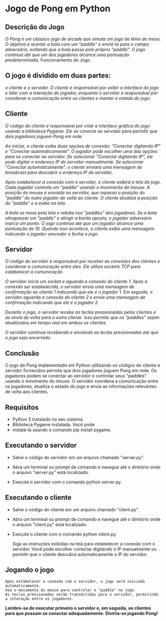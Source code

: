 # Jogo de Pong em Python
## Descrição do Jogo

_O Pong é um clássico jogo de arcade que simula um jogo de tênis de mesa. O objetivo é acertar a bola com um "paddle" e enviá-la para o campo adversário, evitando que a bola passe pelo próprio "paddle". O jogo continua até que um dos jogadores alcance uma pontuação predeterminada._
Funcionamento do Jogo

## O jogo é dividido em duas partes:
_o cliente e o servidor. O cliente é responsável por exibir a interface do jogo e lidar com a interação do jogador, enquanto o servidor é responsável por coordenar a comunicação entre os clientes e manter o estado do jogo._
## Cliente

_O código do cliente é responsável por criar a interface gráfica do jogo usando a biblioteca Pygame. Ele se conecta ao servidor para permitir que dois jogadores joguem Pong em rede._

_Ao iniciar, o cliente exibe duas opções de conexão: "Conectar digitando IP" e "Conectar automaticamente". O jogador pode escolher uma das opções para se conectar ao servidor. Se selecionar "Conectar digitando IP", ele pode digitar o endereço IP do servidor manualmente. Se selecionar "Conectar automaticamente", o cliente enviará uma mensagem de broadcast para descobrir o endereço IP do servidor._

_Após estabelecer a conexão com o servidor, o cliente exibirá a tela do jogo. Cada jogador controla um "paddle" usando o movimento do mouse. A posição do mouse é enviada ao servidor, que repassa a posição do "paddle" do outro jogador de volta ao cliente. O cliente atualiza a posição do "paddle" e a exibe na tela._

_A bola se move pela tela e rebata nos "paddles" dos jogadores. Se a bola ultrapassar um "paddle" e atingir a borda oposta, o jogador adversário marca um ponto. O jogo continua até que um jogador alcance uma pontuação de 10. Quando isso acontece, o cliente exibe uma mensagem indicando o jogador vencedor e fecha o jogo._
## Servidor

_O código do servidor é responsável por receber as conexões dos clientes e coordenar a comunicação entre eles. Ele utiliza sockets TCP para estabelecer a comunicação._

_O servidor inicia um socket e aguarda a conexão do cliente 1. Após a conexão ser estabelecida, o servidor envia uma mensagem de confirmação ao cliente 1 indicando que ele é o jogador 1. Em seguida, o servidor aguarda a conexão do cliente 2 e envia uma mensagem de confirmação indicando que ele é o jogador 2._

_Durante o jogo, o servidor recebe as teclas pressionadas pelos clientes e as envia de volta para o outro cliente. Isso permite que os "paddles" sejam atualizados em tempo real em ambos os clientes._

_O servidor continua recebendo e enviando as teclas pressionadas até que o jogo seja encerrado._
## Conclusão

O jogo de Pong implementado em Python utilizando os códigos do cliente e servidor fornecidos permite que dois jogadores joguem Pong em rede. Os jogadores podem se conectar ao servidor e controlar seus "paddles" usando o movimento do mouse. O servidor coordena a comunicação entre os jogadores, atualiza o estado do jogo e envia as informações relevantes de volta aos clientes.

## Requisitos

* Python 3 instalado no seu sistema.
* Biblioteca Pygame instalada. Você pode
* instalá-la usando o comando pip install pygame.

## Executando o servidor

* Salve o código do servidor em um arquivo chamado "server.py".

* Abra um terminal ou prompt de comando e navegue até o diretório onde o arquivo "server.py" está localizado.

* Execute o servidor com o comando python server.py.

## Executando o cliente

* Salve o código do cliente em um arquivo chamado "client.py".

* Abra um terminal ou prompt de comando e navegue até o diretório onde o arquivo "client.py" está localizado.

* Execute o cliente com o comando python client.py.

    Siga as instruções exibidas na tela para estabelecer a conexão com o servidor. Você pode escolher conectar digitando o IP manualmente ou permitir que o cliente descubra automaticamente o IP do servidor.

## Jogando o jogo

    Após estabelecer a conexão com o servidor, o jogo será iniciado automaticamente.
    Use o movimento do mouse para controlar o "paddle" no jogo.
    As teclas pressionadas serão transmitidas para o servidor, permitindo a interação entre os jogadores.

__Lembre-se de executar primeiro o servidor e, em seguida, os clientes para que possam se conectar adequadamente. Divirta-se jogando Pong!__